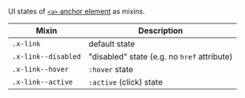 UI states of [`<a>` anchor element](https://developer.mozilla.org/en-US/docs/Web/HTML/Element/a) as mixins.

| Mixin | Description
| - | -
| `.x-link`         | default state
| `.x-link--disabled`| "disabled" state (e.g. no `href` attribute)
| `.x-link--hover`  | `:hover` state
| `.x-link--active` | `:active` (click) state

<script src="{{path '/assets/_utils/js/open-ext-links-in-new-window.js'}}" />
